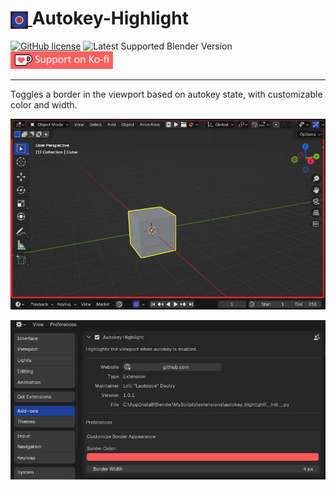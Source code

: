 <h1 tabindex="-1" class="heading-element" dir="auto">
    <a target="_blank" rel="noopener noreferrer" href="Prez/icon.jpg">
        <img src="Prez/icon.jpg" alt="icon" style="height: 1em; vertical-align: middle;">
    </a>
    Autokey-Highlight
</h1>

[![GitHub license](https://img.shields.io/github/license/L0Lock/Autokey-Highlight?style=for-the-badge)](https://github.com/L0Lock/Autokey-Highlight/blob/master/LICENSE) ![Latest Supported Blender Version](https://img.shields.io/badge/Blender-v4.3.0-orange?style=for-the-badge&logo=blender) [![ko-fi](Prez/SupportOnKofi.jpg)](https://ko-fi.com/lauloque)

-----

Toggles a border in the viewport based on autokey state, with customizable color and width.



![main prez](Prez/main.jpg)

![preferences prez](Prez/prefs.jpg)